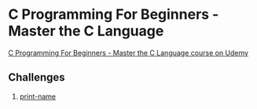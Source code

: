 # C Programming For Beginners - Master the C Language

[C Programming For Beginners - Master the C Language course on Udemy](https://www.udemy.com/course/c-programming-for-beginners-/)

## Challenges

1. [print-name](print-name)
